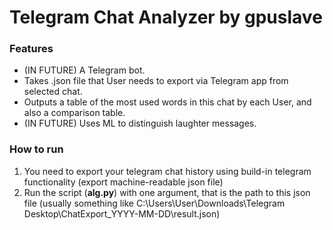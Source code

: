# Telegram Chat Analyzer by gpuslave
### Features
* (IN FUTURE) A Telegram bot.
* Takes .json file that User needs to export via Telegram app from selected chat.
* Outputs a table of the most used words in this chat by each User, and also a comparison table.
* (IN FUTURE) Uses ML to distinguish laughter messages.

### How to run
1. You need to export your telegram chat history using build-in telegram functionality (export machine-readable json file)
2. Run the script (**alg.py**) with one argument, that is the path to this json file (usually something like C:\Users\User\Downloads\Telegram Desktop\ChatExport_YYYY-MM-DD\result.json)
